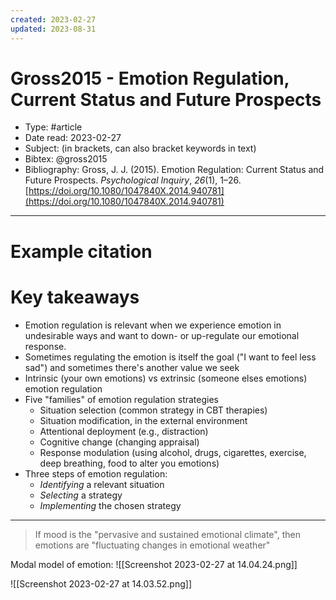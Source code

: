 ```yaml
---
created: 2023-02-27
updated: 2023-08-31
---
```

# Gross2015 - Emotion Regulation, Current Status and Future Prospects

* Type: #article
* Date read: 2023-02-27
* Subject: (in brackets, can also bracket keywords in text)
* Bibtex: @gross2015
* Bibliography: Gross, J. J. (2015). Emotion Regulation: Current Status and Future Prospects. _Psychological Inquiry_, _26_(1), 1–26. [https://doi.org/10.1080/1047840X.2014.940781](https://doi.org/10.1080/1047840X.2014.940781)
---
# Example citation


# Key takeaways
* Emotion regulation is relevant when we experience emotion in undesirable ways and want to down- or up-regulate our emotional response.
* Sometimes regulating the emotion is itself the goal ("I want to feel less sad") and sometimes there's another value we seek
* Intrinsic (your own emotions) vs extrinsic (someone elses emotions) emotion regulation
* Five "families" of emotion regulation strategies
	* Situation selection (common strategy in CBT therapies)
	* Situation modification, in the external environment
	* Attentional deployment (e.g., distraction)
	* Cognitive change (changing appraisal)
	* Response modulation (using alcohol, drugs, cigarettes, exercise, deep breathing, food to alter you emotions)
* Three steps of emotion regulation:
	* *Identifying* a relevant situation
	* *Selecting* a strategy
	* *Implementing* the chosen strategy

---

> If mood is the "pervasive and sustained emotional climate", then emotions are "fluctuating changes in emotional weather"

Modal model of emotion:
![[Screenshot 2023-02-27 at 14.04.24.png]]

![[Screenshot 2023-02-27 at 14.03.52.png]]